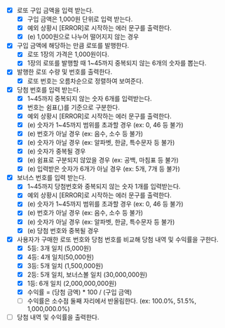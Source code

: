 - [x] 로또 구입 금액을 입력 받는다.
  - [x] 구입 금액은 1,000원 단위로 입력 받는다.
  - [x] 예외 상황시 [ERROR]로 시작하는 에러 문구를 출력한다.
  - [x] (e) 1,000원으로 나누어 떨어지지 않는 경우
- [x] 구입 금액에 해당하는 만큼 로또를 발행한다.
  - [x] 로또 1장의 가격은 1,000원이다.
  - [x] 1장의 로또를 발행할 때 1~45까지 중복되지 않는 6개의 숫자를 뽑는다.
- [x] 발행한 로또 수량 및 번호를 출력한다.
  - [x] 로또 번호는 오름차순으로 정렬하여 보여준다.
- [x] 당첨 번호를 입력 받는다.
  - [x] 1~45까지 중복되지 않는 숫자 6개를 입력받는다.
  - [x] 번호는 쉼표(,)를 기준으로 구분한다.
  - [x] 예외 상황시 [ERROR]로 시작하는 에러 문구를 출력한다.
  - [x] (e) 숫자가 1~45까지 범위를 초과할 경우 (ex: 0, 46 등 불가)
  - [x] (e) 번호가 아닐 경우 (ex: 음수, 소수 등 불가)
  - [x] (e) 숫자가 아닐 경우 (ex: 알파벳, 한글, 특수문자 등 불가)
  - [x] (e) 숫자가 중복될 경우
  - [x] (e) 쉼표로 구분되지 않았을 경우 (ex: 공백, 마침표 등 불가)
  - [x] (e) 입력받은 숫자가 6개가 아닐 경우 (ex: 5개, 7개 등 불가)
- [x] 보너스 번호를 입력 받는다.
  - [x] 1~45까지 당첨번호와 중복되지 않는 숫자 1개를 입력받는다.
  - [x] 예외 상황시 [ERROR]로 시작하는 에러 문구를 출력한다.
  - [x] (e) 숫자가 1~45까지 범위를 초과할 경우 (ex: 0, 46 등 불가)
  - [x] (e) 번호가 아닐 경우 (ex: 음수, 소수 등 불가)
  - [x] (e) 숫자가 아닐 경우 (ex: 알파벳, 한글, 특수문자 등 불가)
  - [x] (e) 당첨 번호와 중복될 경우
- [x] 사용자가 구매한 로또 번호와 당첨 번호를 비교해 당첨 내역 및 수익률을 구한다.
  - [x] 5등: 3개 일치 (5,000원)
  - [x] 4등: 4개 일치(50,000원)
  - [x] 3등: 5개 일치 (1,500,000원)
  - [x] 2등: 5개 일치, 보너스볼 일치 (30,000,000원)
  - [x] 1등: 6개 일치 (2,000,000,000원)
  - [x] 수익률 = (당첨 금액) \* 100 / (구입 금액)
  - [ ] 수익률은 소수점 둘째 자리에서 반올림한다. (ex: 100.0%, 51.5%, 1,000,000.0%)
- [ ] 당첨 내역 및 수익률을 출력한다.
